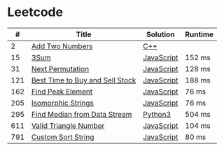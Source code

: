 # Leetcode

| # | Title | Solution | Runtime |
|---| ----- | -------- | ------- |
|2|[ Add Two Numbers](https://leetcode.com/problems/add-two-numbers/)|[C++](./solutions/2.%20Add%20Two%20Numbers.cpp)||
|15|[ 3Sum](https://leetcode.com/problems/3sum/)|[JavaScript](./solutions/15.%203Sum.js)|152 ms|
|31|[ Next Permutation](https://leetcode.com/problems/next-permutation/)|[JavaScript](./solutions/31.%20Next%20Permutation.js)|128 ms|
|121|[ Best Time to Buy and Sell Stock](https://leetcode.com/problems/best-time-to-buy-and-sell-stock/)|[JavaScript](./solutions/121.%20Best%20Time%20to%20Buy%20and%20Sell%20Stock.js)|188 ms|
|162|[ Find Peak Element](https://leetcode.com/problems/find-peak-element/)|[JavaScript](./solutions/162.%20Find%20Peak%20Element.js)|76 ms|
|205|[ Isomorphic Strings](https://leetcode.com/problems/isomorphic-strings/)|[JavaScript](./solutions/205.%20Isomorphic%20Strings.js)|76 ms|
|295|[ Find Median from Data Stream](https://leetcode.com/problems/find-median-from-data-stream/)|[Python3](./solutions/295.%20Find%20Median%20from%20Data%20Stream.py)|504 ms|
|611|[ Valid Triangle Number](https://leetcode.com/problems/valid-triangle-number/)|[JavaScript](./solutions/611.%20Valid%20Triangle%20Number.js)|104 ms|
|791|[ Custom Sort String](https://leetcode.com/problems/custom-sort-string/)|[JavaScript](./solutions/791.%20Custom%20Sort%20String.js)|80 ms|
